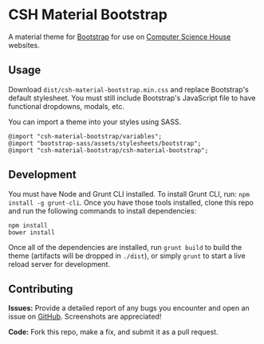 CSH Material Bootstrap
=======================

A material theme for [Bootstrap](http://getbootstrap.com) for use on [Computer Science House](http://csh.rit.edu) websites.

Usage
------
Download `dist/csh-material-bootstrap.min.css` and replace Bootstrap's default stylesheet. You must still include Bootstrap's JavaScript file to have functional dropdowns, modals, etc.

You can import a theme into your styles using SASS.

```
@import "csh-material-bootstrap/variables";
@import "bootstrap-sass/assets/stylesheets/bootstrap";
@import "csh-material-bootstrap/csh-material-bootstrap";
```

Development
------------
You must have Node and Grunt CLI installed. To install Grunt CLI, run: `npm install -g grunt-cli`. Once you have those tools installed, clone this repo and run the following commands to install dependencies:

```
npm install
bower install
```

Once all of the dependencies are installed, run `grunt build` to build the theme (artifacts will be dropped in `./dist`), or simply `grunt` to start a live reload server for development.


Contributing
-------------
**Issues:** Provide a detailed report of any bugs you encounter and open an issue on [GitHub](https://github.com/ComputerScienceHouse/csh-material-bootstrap/issues). Screenshots are appreciated!

**Code:** Fork this repo, make a fix, and submit it as a pull request.